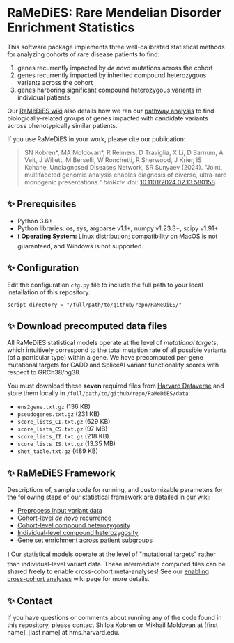 # RaMeDiES: Rare Mendelian Disorder Enrichment Statistics

This software package implements three well-calibrated statistical methods for analyzing cohorts of rare disease patients to find:
1. genes recurrently impacted by _de novo_ mutations across the cohort
2. genes recurrently impacted by inherited compound heterozygous variants across the cohort
3. genes harboring significant compound heterozygous variants in individual patients

Our [RaMeDiES wiki](https://github.com/hms-dbmi/RaMeDiES/wiki) also details how we ran our [pathway analysis](https://github.com/hms-dbmi/RaMeDiES/wiki/Pathway-analysis) to find biologically-related groups of genes impacted with 
candidate variants across phenotypically similar patients.

If you use RaMeDiES in your work, please cite our publication: 
> SN Kobren*, MA Moldovan*, R Reimers, D Traviglia, X Li, D Barnum, A Veit, J Willett, M Berselli, W Ronchetti, R Sherwood, J Krier, IS Kohane, Undiagnosed Diseases Network, SR Sunyaev (2024). "Joint, multifaceted genomic analysis enables diagnosis of diverse, ultra-rare monogenic presentations." _bioRxiv._ doi: [10.1101/2024.02.13.580158](https://www.biorxiv.org/content/10.1101/2024.02.13.580158v1).

## :sparkles: Prerequisites
* Python 3.6+
* Python libraries: os, sys, argparse v1.1+, numpy v1.23.3+, scipy v1.91+
* :exclamation: **Operating System:** Linux distribution; compatibility on MacOS is not guaranteed, and Windows is not supported.
  
## :sparkles: Configuration
Edit the configuration `cfg.py` file to include the full path to your local installation of this repository.

```
script_directory = "/full/path/to/github/repo/RaMeDiES/"
```

## :sparkles: Download precomputed data files
All RaMeDiES statistical models operate at the level of _mutational targets_, which intuitively correspond to the total mutation rate of all possible variants (of a particular type) within a gene. We have precomputed per-gene mutational targets for CADD and SpliceAI variant functionality scores with respect to GRCh38/hg38. 

You must download these **seven** required files from [Harvard Dataverse](https://doi.org/10.7910/DVN/UISZTE) and store them locally in `/full/path/to/github/repo/RaMeDiES/data`:

* `ens2gene.txt.gz` (136 KB)
* `pseudogenes.txt.gz` (231 KB)
* `score_lists_CI.txt.gz` (629 KB)
* `score_lists_CS.txt.gz` (97 MB)
* `score_lists_II.txt.gz` (218 KB)
* `score_lists_IS.txt.gz` (13.35 MB)
* `shet_table.txt.gz` (489 KB)

## :sparkles: RaMeDiES Framework
Descriptions of, sample code for running, and customizable parameters for the following steps of our statistical framework are detailed in [our wiki](https://github.com/hms-dbmi/RaMeDiES/wiki): 

* [Preprocess input variant data](https://github.com/hms-dbmi/RaMeDiES/wiki/Variant-data-input)
* [Cohort-level _de novo_ recurrence](https://github.com/hms-dbmi/RaMeDiES/wiki/Cohort-level-de-novo-recurrence)
* [Cohort-level compound heterozygosity](https://github.com/hms-dbmi/RaMeDiES/wiki/Cohort-level-compound-heterozygosity)
* [Individual-level compound heterozygosity](https://github.com/hms-dbmi/RaMeDiES/wiki/Individual-level-compound-heterozygosity)
* [Gene set enrichment across patient subgroups](https://github.com/hms-dbmi/RaMeDiES/wiki/Pathway-analysis)

:exclamation: Our statistical models operate at the level of "mutational targets" rather than individual-level variant data. These intermediate computed files can be shared freely to enable cross-cohort meta-analyses! See our [enabling cross-cohort analyses](https://github.com/hms-dbmi/RaMeDiES/wiki/Metaanalyses) wiki page for more details.

## :sparkles: Contact
If you have questions or comments about running any of the code found in this repository, please contact Shilpa Kobren or Mikhail Moldovan at [first name]_[last name] at hms.harvard.edu.
